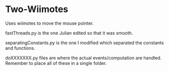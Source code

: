 Two-Wiimotes
============


Uses wiimotes to move the mouse pointer.

fastThreads.py is the one Julian edited so that it was smooth. 

separatingConstants.py is the one I modified which separated the constants and functions.

doXXXXXXX.py files are where the actual events/computation are handled. Remember to place all of these in a single folder.
